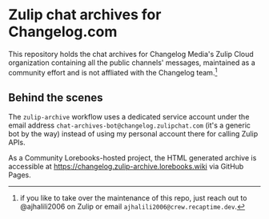 # Zulip chat archives for Changelog.com

This repository holds the chat archives for Changelog Media's Zulip Cloud
organization containing all the public channels' messages, maintained as
a community effort and is not affliated with the Changelog team.[^1]

[^1]: if you like to take over the maintenance of this repo, just reach out to @ajhalili2006
on Zulip or email `ajhalili2006@crew.recaptime.dev`.

## Behind the scenes

The `zulip-archive` workflow uses a dedicated service account under the email
address `chat-archives-bot@changelog.zulipchat.com` (it's a generic bot by the
way) instead of using my personal account there for calling Zulip APIs.

As a Community Lorebooks-hosted project, the HTML generated archive is accessible at
<https://changelog.zulip-archive.lorebooks.wiki> via GitHub Pages.
